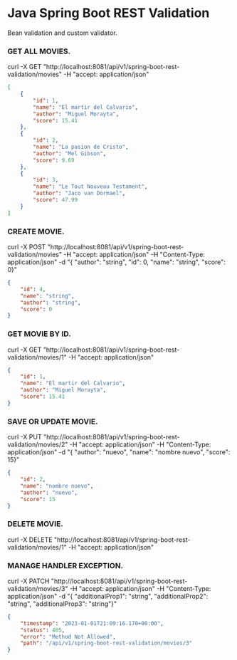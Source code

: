 # Java Spring Boot REST Validation

Bean validation and custom validator.

### GET ALL MOVIES.
curl -X GET "http://localhost:8081/api/v1/spring-boot-rest-validation/movies" -H "accept: application/json"

```json
[
    {
        "id": 1,
        "name": "El martir del Calvario",
        "author": "Miguel Morayta",
        "score": 15.41
    },
    {
        "id": 2,
        "name": "La pasion de Cristo",
        "author": "Mel Gibson",
        "score": 9.69
    },
    {
        "id": 3,
        "name": "Le Tout Nouveau Testament",
        "author": "Jaco van Dormael",
        "score": 47.99
    }
]
```

### CREATE MOVIE. 

curl -X POST "http://localhost:8081/api/v1/spring-boot-rest-validation/movies" -H "accept: application/json" -H "Content-Type: application/json" -d "{ \"author\": \"string\", \"id\": 0, \"name\": \"string\", \"score\": 0}"

```json
{
    "id": 4,
    "name": "string",
    "author": "string",
    "score": 0
}
```

### GET MOVIE BY ID.

curl -X GET "http://localhost:8081/api/v1/spring-boot-rest-validation/movies/1" -H "accept: application/json"

```json
{
    "id": 1,
    "name": "El martir del Calvario",
    "author": "Miguel Morayta",
    "score": 15.41
}
```

### SAVE OR UPDATE MOVIE.

curl -X PUT "http://localhost:8081/api/v1/spring-boot-rest-validation/movies/2" -H "accept: application/json" -H "Content-Type: application/json" -d "{ \"author\": \"nuevo\", \"name\": \"nombre nuevo\", \"score\": 15}"

```json
{
    "id": 2,
    "name": "nombre nuevo",
    "author": "nuevo",
    "score": 15
}
```

### DELETE MOVIE.

curl -X DELETE "http://localhost:8081/api/v1/spring-boot-rest-validation/movies/1" -H "accept: application/json"

### MANAGE HANDLER EXCEPTION.

curl -X PATCH "http://localhost:8081/api/v1/spring-boot-rest-validation/movies/3" -H "accept: application/json" -H "Content-Type: application/json" -d "{ \"additionalProp1\": \"string\", \"additionalProp2\": \"string\", \"additionalProp3\": \"string\"}"

```json
{
    "timestamp": "2023-01-01T21:09:16.170+00:00",
    "status": 405,
    "error": "Method Not Allowed",
    "path": "/api/v1/spring-boot-rest-validation/movies/3"
}

```
